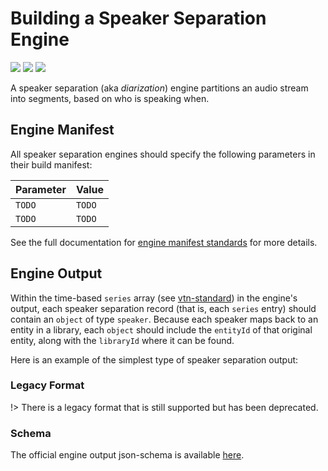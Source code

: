 # Building a Speaker Separation Engine

![](badge/API/Yes/green)
![](badge/Search/Yes/green)
![](badge/UI/Yes/green)

A speaker separation (aka *diarization*) engine partitions an audio stream into segments, based on who is speaking when.

## Engine Manifest

All speaker separation engines should specify the following parameters in their build manifest:

| Parameter | Value |
| --------- | ----- |
| `TODO` | `TODO` |
| `TODO` | `TODO` |

<!--TODO:  Here is a minimal example `manifest.json` that could apply to a speaker separation engine: -->

<!--TODO: Define [](manifest.example.json ':include :type=code javascript')-->

See the full documentation for [engine manifest standards](/engines/standards/engine-manifest/) for more details.

<!-- ## Engine Input -->

<!-- TODO -->

## Engine Output

Within the time-based `series` array (see [vtn-standard](/engines/standards/engine-output/)) in the engine's output, each speaker separation record (that is, each `series` entry) should contain an `object` of type `speaker`. 
Because each speaker maps back to an entity in a library, each `object` should include the `entityId` of that original entity, along with the `libraryId` where it can be found.

Here is an example of the simplest type of speaker separation output:

[](vtn-standard.example.json ':include :type=code json')


### Legacy Format

!> There is a legacy format that is still supported but has been deprecated.

[](vtn-standard-legacy.example.json ':include :type=code json')

### Schema

The official engine output json-schema is available
[here](/schemas/vtn-standard/speaker.json ':ignore').

